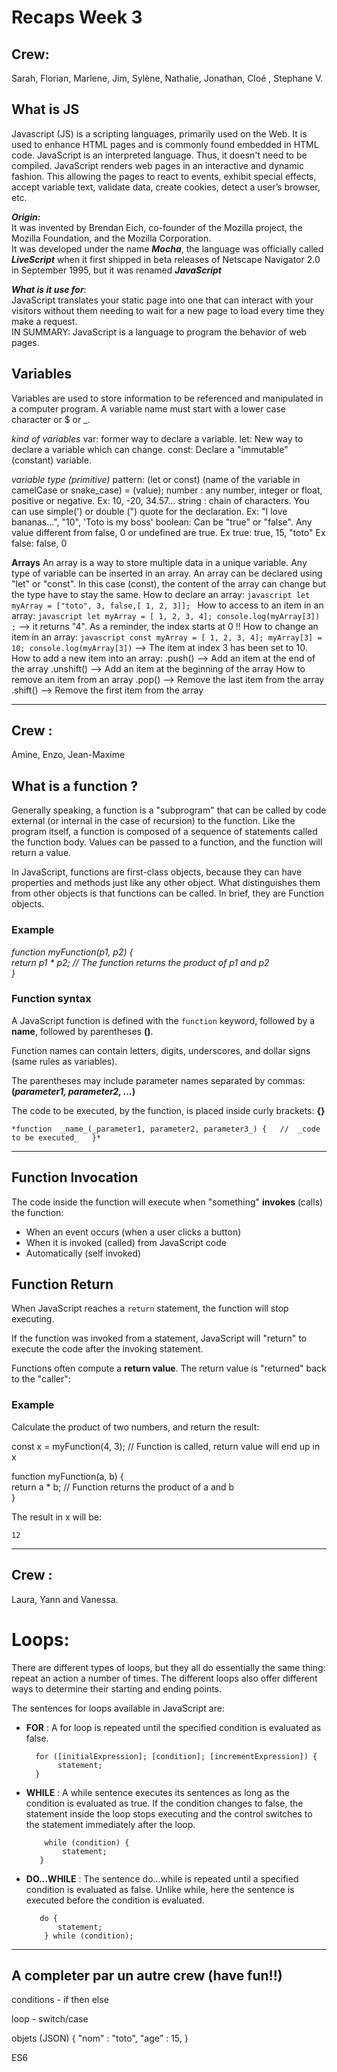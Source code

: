 # Recaps Week 3

## Crew:  
Sarah, Florian, Marlene, Jim, Sylène, Nathalie, Jonathan, Cloé , Stephane V.
  
  
 
## What is JS
Javascript (JS) is a scripting languages, primarily used on the Web. It is used to enhance HTML pages and is commonly found embedded in HTML code. JavaScript is an interpreted language. Thus, it doesn't need to be compiled. JavaScript renders web pages in an interactive and dynamic fashion. This allowing the pages to react to events, exhibit special effects, accept variable text, validate data, create cookies, detect a user’s browser, etc.  
  
***Origin:***  
It was invented by Brendan Eich, co-founder of the Mozilla project, the Mozilla Foundation, and the Mozilla Corporation.  
It was developed under the name ***Mocha***, the language was officially called ***LiveScript*** when it first shipped in beta releases of Netscape Navigator 2.0 in September 1995, but it was renamed ***JavaScript***  
  
***What is it use for***:  
JavaScript translates your static page into one that can interact with your visitors without them needing to wait for a new page to load every time they make a request.  
IN SUMMARY: JavaScript is a language to program the behavior of web pages.  

## Variables
Variables are used to store information to be referenced and manipulated in a computer program.
A variable name must start with a lower case character or $ or _.

*kind of variables*
	var: former way to declare a variable. 
	let: New way to declare a variable which can change.
	const: Declare a "immutable" (constant) variable.
	
*variable type (primitive)*
	pattern: (let or const)	(name of the variable in camelCase or snake_case) = (value);
	number : any number, integer or float, positive or negative.
		Ex: 10, -20, 34.57...
	string : chain of characters. You can use simple(')  or double (") quote for the declaration.
		Ex: "I love bananas...", "10", 'Toto is my boss' 
	boolean: Can be "true" or "false". Any value different from false, 0 or undefined are true.
		Ex true: true, 15, "toto"
		Ex false: false, 0

**Arrays**
	An array is a way to store multiple data in a unique variable.
	Any type of variable can be inserted in an array.
	An array can be declared using "let" or "const". In this case (const), the content of the array can change but the type have to stay the same.
	How to declare an array:
		 ```javascript
		 let myArray = ["toto", 3, false,[ 1, 2, 3]];
		 ```
	How to access to an item in an array:
		```javascript
		let myArray = [ 1, 2, 3, 4];
		console.log(myArray[3]) ;``` --> it returns "4". As a reminder, the index starts at 0 !!
		How to change an item in an array:
		```javascript
		const myArray = [ 1, 2, 3, 4];
		myArray[3] = 10;
		console.log(myArray[3])``` --> The item at index 3 has been set to 10.
	How to add a new item into an array:
		.push() --> Add an item at the end of the array
		.unshift() -->  Add an item at the beginning of the array
	How to remove an item from an array
		.pop() --> Remove the last item from the array
		.shift() --> Remove the first item from the array


______________________________________________________

## Crew : 
Amine, Enzo, Jean-Maxime
## What is a function ?

Generally speaking, a function is a "subprogram" that can be called by code external (or internal in the case of recursion) to the function. Like the program itself, a function is composed of a sequence of statements called the function body. Values can be passed to a function, and the function will return a value.  
      
 In JavaScript, functions are first-class objects, because they can have properties and methods just like any other object. What distinguishes them from other objects is that functions can be called. In brief, they are Function objects.
### Example

*function  myFunction(p1, p2) {  
return  p1 * p2; // The function returns the product of p1 and p2  
}*

 ### Function syntax

A JavaScript function is defined with the  `function`  keyword, followed by a  **name**, followed by parentheses  **()**.

Function names can contain letters, digits, underscores, and dollar signs (same rules as variables).

The parentheses may include parameter names separated by commas:  
**(_parameter1, parameter2, ..._)**

The code to be executed, by the function, is placed inside curly brackets:  **{}**  


`*function  _name_(_parameter1, parameter2, parameter3_) {  
//  _code to be executed_  
}*`

----------

## Function Invocation

The code inside the function will execute when "something"  **invokes**  (calls) the function:

-   When an event occurs (when a user clicks a button)
-   When it is invoked (called) from JavaScript code
-   Automatically (self invoked)

## Function Return

When JavaScript reaches a  `return`  statement, the function will stop executing.

If the function was invoked from a statement, JavaScript will "return" to execute the code after the invoking statement.

Functions often compute a  **return value**. The return value is "returned" back to the "caller":

### Example

Calculate the product of two numbers, and return the result:

 const  x = myFunction(4,  3); // Function is called, return value will end up in x  
  
function  myFunction(a, b) {  
return  a * b; // Function returns the product of a and b  
}  

The result in x will be:

`12`

______________________________________________________

## Crew : 
Laura, Yann and Vanessa.

# Loops:

There are different types of loops, but they all do essentially the same thing: repeat an action a number of times. The different loops also offer different ways to determine their starting and ending points.

The sentences for loops available in JavaScript are:

- **FOR** : A for loop is repeated until the specified condition is evaluated as false.

		for ([initialExpression]; [condition]; [incrementExpression]) {
			 statement;
		}
	
- **WHILE** : A while sentence executes its sentences as long as the condition is evaluated as true. If the condition changes to false, the statement inside the loop stops executing and the control switches to the statement immediately after the loop.


          while (condition) {
			  statement;
		 }
- **DO...WHILE** : The sentence do...while is repeated until a specified condition is evaluated as false. Unlike while, here the sentence is executed before the condition is evaluated.

		 do {
			 statement;
		  } while (condition);


______________________________________________________

## A completer  par un autre crew (have fun!!)

conditions - if then else

loop
	- switch/case


objets (JSON)
{
	"nom" : "toto",
	"age" : 15,	
}

ES6
